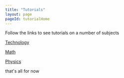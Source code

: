 ```yaml
---
title: "Tutorials"
layout: page
pageId: tutorialHome
---
```


Follow the links to see tutorials on a number of subjects

[Technology](_tutorials/tech.md)

[Math](_tutorials/math.md)

[Physics]()

that's all for now
